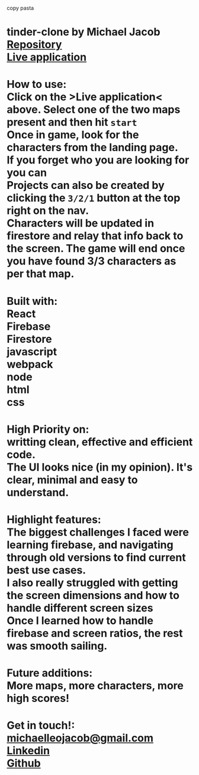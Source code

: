 copy pasta

# tinder-clone by Michael Jacob<br><a href="https://github.com/Michaelleojacob/waldo-with-backend" target="_blank">Repository</a> <br><a href="https://michaelleojacob-photo-tagging-app.web.app/" target="_blank">Live application</a>

# How to use:<br>Click on the >Live application< above. Select one of the two maps present and then hit `start`<br>Once in game, look for the characters from the landing page.<br>If you forget who you are looking for you can <br>Projects can also be created by clicking the `3/2/1` button at the top right on the nav.<br>Characters will be updated in firestore and relay that info back to the screen. The game will end once you have found 3/3 characters as per that map.

# Built with:<br>React<br>Firebase<br>Firestore<br>javascript<br>webpack<br>node<br>html<br>css

# High Priority on:<br>writting clean, effective and efficient code.<br>The UI looks nice (in my opinion). It's clear, minimal and easy to understand.

# Highlight features:<br>The biggest challenges I faced were learning firebase, and navigating through old versions to find current best use cases.<br>I also really struggled with getting the screen dimensions and how to handle different screen sizes<br>Once I learned how to handle firebase and screen ratios, the rest was smooth sailing.

# Future additions:<br>More maps, more characters, more high scores!

# Get in touch!:<br> michaelleojacob@gmail.com<br><a href="https://www.linkedin.com/public-profile/in/michael-leo-jacob" target="_blank">Linkedin</a><br><a href="https://https://github.com/Michaelleojacob" target="_blank">Github</a>
